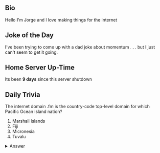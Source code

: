 ## Bio

Hello I'm Jorge and I love making things for the internet

## Joke of the Day

I've been trying to come up with a dad joke about momentum . . . but I just can't seem to get it going.

## Home Server Up-Time

Its been **9 days** since this server shutdown


## Daily Trivia

The internet domain .fm is the country-code top-level domain for which Pacific Ocean island nation?
 1. Marshall Islands
 2. Fiji
 3. Micronesia
 4. Tuvalu

<details>
  <summary>Answer</summary>
  Micronesia
</details>
